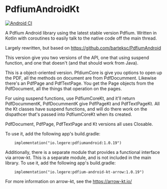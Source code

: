 # PdfiumAndroidKt

[![Android CI](https://github.com/johngray1965/PdfiumAndroidKt/actions/workflows/android.yml/badge.svg)](https://github.com/johngray1965/PdfiumAndroidKt/actions/workflows/android.yml)

A Pdfium Android library using the latest stable version Pdfium.  Written in Kotlin with coroutines to easily talk to the native code off the main thread.

Largely rewritten, but based on https://github.com/barteksc/PdfiumAndroid

This version give you two versions of the API, one that using suspend function, and one that doesn't (and that should work from Java).

This is a object-oriented version.   PfdiumCore is give you options to open up the PDF, all the methods on document are from PdfDocumment.   Likewise there's an PdfPage and PdfTextPage.   You get the Page objects from the PdfDocument, all the things that operation on the pages.   

For using suspend functions, use PdfiumCoreKt, and it'll return PdfDocummentK,  PdfDocummentK give PdfPageKt and PdfTextPageKt.   All the  <Blah>Kt classes have suspend functions, and will do there work on the dispathcer that's passed into PdfiumCoreKt when its created.
  
PdfDocument, PdfPage, PdfTextPage and Kt versions all uses Closable.

To use it, add the following app's build.gradle:
```
    implementation("io.legere:pdfiumandroid:1.0.19")
```

Additionally, there is a separate module that provides a functional interface via arrow-kt.  This is a separate module, and is not included in the main library.  To use it, add the following app's build.gradle:
```
    implementation("io.legere:pdfium-android-kt-arrow:1.0.19")
```
For more information on arrow-kt, see the https://arrow-kt.io/

